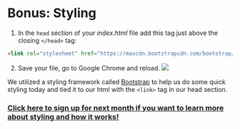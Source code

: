 # Bonus: Styling

1. In the `head` section of your _index.html_ file add this tag just above the closing `</head>` tag:

```html
<link rel="stylesheet" href="https://maxcdn.bootstrapcdn.com/bootstrap/3.3.7/css/bootstrap.min.css" integrity="sha384-BVYiiSIFeK1dGmJRAkycuHAHRg32OmUcww7on3RYdg4Va+PmSTsz/K68vbdEjh4u" crossorigin="anonymous">
```

2. Save your file, go to Google Chrome and reload.
![](https://media.giphy.com/media/12QipzuBuU90Gs/giphy.gif)
    
    
We utilized a styling framework called [Bootstrap](http://getbootstrap.com/) to help us do some quick styling today and tied it to our html with the `<link>` tag in our head section.  

### [**Click here to sign up for next month if you want to learn more about styling and how it works!**](https://www.eventbrite.com/e/coding-cocktails-introduction-to-css-tickets-39470123201?aff=es2)